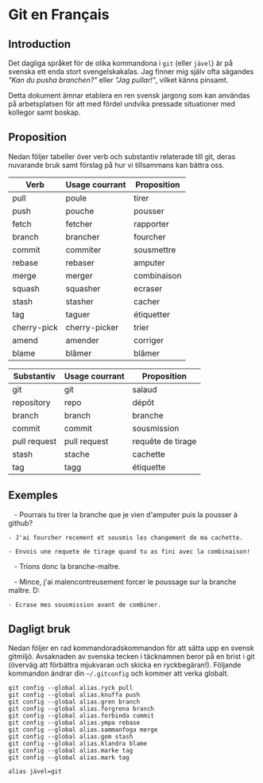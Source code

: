 # Git en Français

## Introduction

Det dagliga språket för de olika kommandona i `git` (eller `jävel`) är
på svenska ett enda stort svengelskakalas. Jag finner mig själv ofta
sägandes _"Kan du pusha branchen?"_ eller _"Jag pullar!"_, vilket
känns pinsamt.

Detta dokument ämnar etablera en ren svensk jargong som kan användas
på arbetsplatsen för att med fördel undvika pressade situationer med
kollegor samt boskap.

## Proposition

Nedan följer tabeller över verb och substantiv relaterade till git,
deras nuvarande bruk samt förslag på hur vi tillsammans kan bättra
oss.

| Verb        | Usage courrant | Proposition   |
|-------------|----------------|---------------|
| pull        | poule          | tirer         |
| push        | pouche         | pousser       |
| fetch       | fetcher        | rapporter     |
| branch      | brancher       | fourcher      |
| commit      | commiter       | sousmettre    |
| rebase      | rebaser        | amputer       |
| merge       | merger         | combinaison   |
| squash      | squasher       | ecraser       |
| stash       | stasher        | cacher        |
| tag         | taguer         | étiquetter    |
| cherry-pick | cherry-picker  | trier         |
| amend       | amender        | corriger      |
| blame       | blâmer         | blâmer        |

| Substantiv   | Usage courrant | Proposition       |
|--------------|----------------|-------------------|
| git          | git            | salaud            |
| repository   | repo           | dépôt             |
| branch       | branch         | branche           |
| commit       | commit         | sousmission       |
| pull request | pull request   | requête de tirage |
| stash        | stache         | cachette          |
| tag          | tagg           | étiquette         |

## Exemples
    - Pourrais tu tirer la branche que je vien d'amputer puis la pousser à github?
    
    - J'ai fourcher recement et sousmis les changement de ma cachette.
    
    - Envois une requete de tirage quand tu as fini avec la combinaison! 

    - Trions donc la branche-maître.

    - Mince, j'ai malencontreusement forcer le poussage sur la branche maître. D:

    - Ecrase mes sousmission avant de combiner.

## Dagligt bruk

Nedan följer en rad kommandoradskommandon för att sätta upp en svensk
gitmiljö. Avsaknaden av svenska tecken i täcknamnen beror på en brist i git
(överväg att förbättra mjukvaran och skicka en ryckbegäran!). Följande
kommandon ändrar din `~/.gitconfig` och kommer att verka globalt.

    git config --global alias.ryck pull
    git config --global alias.knuffa push
    git config --global alias.gren branch
    git config --global alias.forgrena branch
    git config --global alias.forbinda commit
    git config --global alias.ympa rebase
    git config --global alias.sammanfoga merge
    git config --global alias.gom stash
    git config --global alias.klandra blame
    git config --global alias.marke tag
    git config --global alias.mark tag

    alias jävel=git
